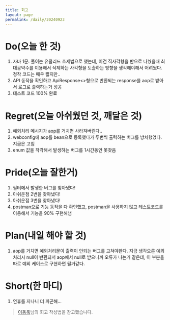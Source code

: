 ```yaml
---
title: 회고
layout: page
permalink: /daily/20240923
---
```


# Do(오늘 한 것)
1. 자바 1문. 풀이는 유클리드 호제법으로 했는데, 이건 직사각형을 반으로 나눴을때 최대공약수를 이용해서 삭제하는 사각형을 도출하는 방향을 생각해야해서 어려웠다. 정작 코드는 매우 짧지만..
2. API 동작을 확인하고 ApiResponse<>형으로 반환되는 response를 aop로 받아서 로그로 출력하는거 성공
3. 테스트 코드 100% 완료


# Regret(오늘 아쉬웠던 것, 깨달은 것)
1. 예외처리 메시지가 aop를 거치면 사라져버린다..
2. webconfig에 aop를 bean으로 등록했다가 두번씩 출력하는 버그를 방치했었다. 지금은 고침
3. enum 값을 착각해서 발생하는 버그를 1시간동안 못찾음

# Pride(오늘 잘한거)
1. 필터에서 발생한 버그를 찾아냈다!
2. 아쉬운점 2번을 찾아냈다!
3. 아쉬운점 3번을 찾아냈다!
4. postman으로 기능 동작을 다 확인했고, postman을 사용하지 않고 테스트코드를 이용해서 기능을 90% 구현해냄

# Plan(내일 해야 할 것)
1. aop를 거치면 예외처리문이 출력이 안되는 버그를 고쳐야한다. 지금 생각으론 예외처리시 null이 반환되서 aop에서 null로 받으니까 오류가 나는거 같은데, 이 부분을 따로 예외 케이스로 구현하면 될거같다.


# Short(한 마디)
1. 연휴를 지나니 더 피곤해...

> [이동욱](https://dongwooklee96.github.io/)님의 회고 작성법을 참고했습니다.
